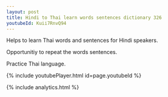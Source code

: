 ```yaml
---
layout: post
title: Hindi to Thai learn words sentences dictionary 326 
youtubeId: Kuii7RnvQ94
---
```

 
 
Helps to learn Thai words and sentences for Hindi speakers.

Opportunitiy to repeat the words sentences. 

Practice Thai language. 
 
{% include youtubePlayer.html id=page.youtubeId %}
 
 
{% include analytics.html %}
